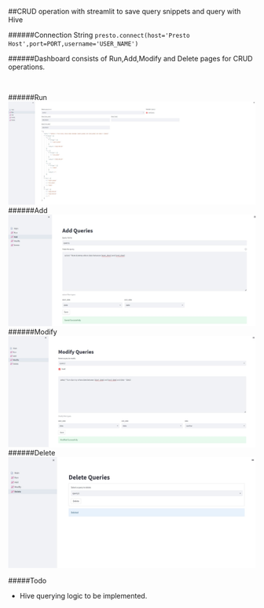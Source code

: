 ##CRUD operation with streamlit to save query snippets and query with Hive

######Connection String
`presto.connect(host='Presto Host',port=PORT,username='USER_NAME')`
&nbsp;
&nbsp;

######Dashboard consists of Run,Add,Modify and Delete pages for CRUD operations.

&nbsp;

######Run
![Screenshot](./screenshots/run.jpg "Screenshot")
######Add
![Screenshot](./screenshots/add.jpg "Screenshot")
######Modify
![Screenshot](./screenshots/modify.jpg "Screenshot")
######Delete
![Screenshot](./screenshots/delete.jpg "Screenshot")

#####Todo
- Hive querying logic to be implemented.